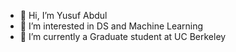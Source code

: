- 👋 Hi, I’m Yusuf Abdul
- 👀 I’m interested in DS and Machine Learning
- 🌱 I’m currently a Graduate student at UC Berkeley

<!---
ayusuf9/ayusuf9 is a ✨ special ✨ repository because its `README.md` (this file) appears on your GitHub profile.
You can click the Preview link to take a look at your changes.
--->
